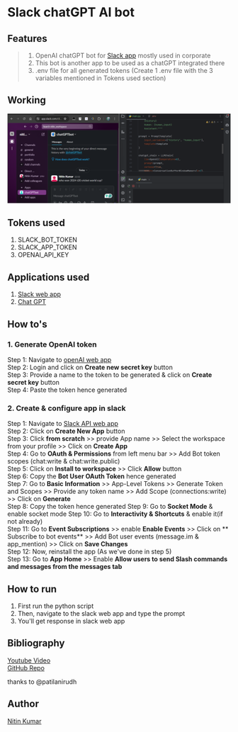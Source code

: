 # Slack chatGPT AI bot

## Features

> 1. OpenAI chatGPT bot for [Slack app](https://app.slack.com/) mostly used in corporate  
> 2. This bot is another app to be used as a chatGPT integrated there  
> 3. .env file for all generated tokens (Create 1 .env file with the 3 variables mentioned in Tokens used section)  

## Working

![img.png](img.png)

## Tokens used

1. SLACK_BOT_TOKEN
2. SLACK_APP_TOKEN
3. OPENAI_API_KEY

## Applications used 

1. [Slack web app](https://app.slack.com/)  
2. [Chat GPT](https://platform.openai.com/)
 
## How to's 

### 1. Generate OpenAI token 

Step 1: Navigate to [openAI web app](https://platform.openai.com/settings/profile?tab=api-keys)  
Step 2: Login and click on **Create new secret key** button  
Step 3: Provide a name to the token to be generated & click on **Create secret key** button  
Step 4: Paste the token hence generated

### 2. Create & configure app in slack 

Step 1: Navigate to [Slack API web app](https://api.slack.com/apps?new_app=1)  
Step 2: Click on **Create New App** button  
Step 3: Click **from scratch** >> provide App name >> Select the workspace from your profile >> Click on **Create App**  
Step 4: Go to **OAuth & Permissions** from left menu bar >> Add Bot token scopes (chat:write & chat:write.public)  
Step 5: Click on **Install to workspace**  >> Click **Allow** button  
Step 6: Copy the **Bot User OAuth Token** hence generated  
Step 7: Go to **Basic Information** >> App-Level Tokens >> Generate Token and Scopes >> Provide any token name >> Add Scope (connections:write) >> Click on **Generate**  
Step 8: Copy the token hence generated
Step 9: Go to **Socket Mode** & enable socket mode
Step 10: Go to **Interactivity & Shortcuts** & enable it(if not already)  
Step 11: Go to **Event Subscriptions** >> enable **Enable Events** >> Click on **
Subscribe to bot events** >> Add Bot user events (message.im & app_mention) >> Click on **Save Changes**  
Step 12: Now, reinstall the app (As we've done in step 5)  
Step 13: Go to **App Home** >> Enable **Allow users to send Slash commands and messages from the messages tab**  

## How to run

1. First run the python script
2. Then, navigate to the slack web app and type the prompt  
3. You'll get response in slack web app  

## Bibliography

[Youtube Video](https://youtu.be/Luujq0t0J7A?si=-oDoNHTGj9XbVEHo)  
[GitHub Repo](https://github.com/patilanirudh/Slack_bot)  

thanks to @patilanirudh

## Author

[Nitin Kumar](https://linkedin.com/in/nitin30kumar/)  

